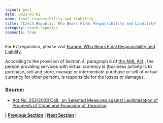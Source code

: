 ```yaml
---
layout: post
date: 0032-05-01
name: final-responsibility-and-liability
title: "Czech Republic: Who Bears Final Responsibility and Liability"
category: czech-republic
comments: true
---
```




For EU regulation, please visit [Europe: Who Bears Final Responsibility and Liability](https://neo-project.github.io/global-blockchain-compliance-hub//europe/europe-final-liability.html). 

According to the provision of Section 4, paragraph 8 of [the AML Act](https://www.cnb.cz/miranda2/export/sites/www.cnb.cz/en/legislation/acts/download/act_253_2008.pdf)
, the person providing services with virtual currency is (business activity is to purchase, sell and store, manage or intermediate purchase or sell of virtual currency for other person), is responsible for the losses or damages.

### Source:

- [Act No. 253/2008 Coll., on Selected Measures against Legitimisation of Proceeds of Crime and Financing of Terrorism](https://www.cnb.cz/miranda2/export/sites/www.cnb.cz/en/legislation/acts/download/act_253_2008.pdf)




| **[Previous Section]( https://neo-project.github.io/global-blockchain-compliance-hub//czech-republic/czech-republic-privacy-and-data-protection.html)** | **[Next Section]( https://neo-project.github.io/global-blockchain-compliance-hub//czech-republic/czech-republic-smart-contracts.html)** |

